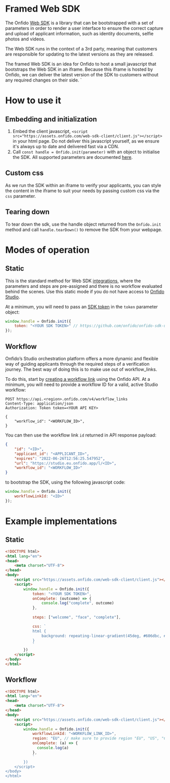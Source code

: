 # Framed Web SDK

The Onfido [Web SDK](https://github.com/onfido/onfido-sdk-ui) is a library that can be bootstrapped with a set of parameters in order to render a user interface to ensure the correct capture and upload of applicant information, such as identity documents, selfie photos and videos.

The Web SDK runs in the context of a 3rd party, meaning that customers are responsible for updating to the latest versions as they are released.  

The framed Web SDK is an idea for Onfido to host a small javascript that bootstraps the Web SDK in an iframe. Because this iframe is hosted by Onfido, we can deliver the latest version of the SDK to customers without any required changes on their side.
`

# How to use it
## Embedding and initialization

1. Embed the client javascript, `<script src="https://assets.onfido.com/web-sdk-client/client.js"></script>` in your html page. Do not deliver this javascript yourself, as we ensure it's always up to date and delivered fast via a CDN.
2. Call `const handle = Onfido.init(parameter)` with an object to initialise the SDK. All supported parameters are documented [here](https://github.com/onfido/onfido-sdk-ui#6-initialize-the-sdk).

## Custom css

As we run the SDK within an iframe to verify your applicants, you can style the content in the iframe to suit your needs by passing custom css via the `css` parameter.

## Tearing down

To tear down the sdk, use the handle object returned from the `Onfido.init` method and call `handle.tearDown()` to remove the SDK from your webpage.

# Modes of operation
## Static
         
This is the standard method for Web SDK [integrations](https://github.com/onfido/onfido-sdk-ui#6-initialize-the-sdk), where the parameters and steps are pre-assigned and there is no workflow evaluated behind the scenes. Use this static mode if you do not have access to [Onfido Studio](https://developers.onfido.com/guide/onfido-studio-product).

At a minimum, you will need to pass an [SDK token](https://github.com/onfido/onfido-sdk-ui#3-generate-an-sdk-token) in the `token` parameter object:

```js
window.handle = Onfido.init({
    token: "<YOUR SDK TOKEN>" // https://github.com/onfido/onfido-sdk-ui#3-generate-an-sdk-token
});
```
                                                                                                
## Workflow

Onfido’s Studio orchestration platform offers a more dynamic and flexible way of guiding applicants through the required steps of a verification journey. The best way of doing this is to make use out of workflow_links.

To do this, start by [creating a workflow link](TBC) using the Onfido API. At a minimum, you will need to provide a workflow ID for a valid, active Studio workflow:

```http request
POST https://api.<region>.onfido.com/v4/workflow_links
Content-Type: application/json
Authorization: Token token=<YOUR API KEY>

{
    "workflow_id": "<WORKFLOW_ID>",
}
```

You can then use the workflow link `id` returned in API response payload:

```json
{
    "id": "<ID>",
    "applicant_id": "<APPLICANT_ID>",
    "expires": "2022-06-26T12:56:25.547952",
    "url": "https://studio.eu.onfido.app/l/<ID>",
    "workflow_id": "<WORKFLOW_ID>"
}
```

to bootstrap the SDK, using the following javascript code:

```js
window.handle = Onfido.init({
    workflowLinkId: "<ID>"
});
```

# Example implementations
## Static

```html
<!DOCTYPE html>
<html lang="en">
<head>
    <meta charset="UTF-8">
</head>
<body>
    <script src="https://assets.onfido.com/web-sdk-client/client.js"></script>
    <script>
        window.handle = Onfido.init({
            token: "<YOUR SDK TOKEN>",
            onComplete: (outcome) => {
                console.log("complete", outcome)
            },
            
            steps: ["welcome", "face", "complete"],

            css: `
            html {
                background: repeating-linear-gradient(45deg, #606dbc, #606dbc 10px, #465298 10px, #465298 20px);
            }
            `
        })
    </script>
</body>
</html>
```

## Workflow

```html
<!DOCTYPE html>
<html lang="en">
<head>
    <meta charset="UTF-8">
</head>
<body>
    <script src="https://assets.onfido.com/web-sdk-client/client.js"></script>
    <script>
        window.handle = Onfido.init({
            workflowLinkId: "<WORKFLOW_LINK_ID>",
            region: "EU", // make sure to provide region "EU", "US", "CA"
            onComplete: (a) => {
              console.log(a)
            },
            `
        })
    </script>
</body>
</html>
```


